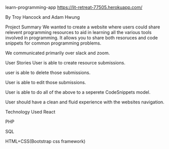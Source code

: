 learn-programming-app
https://lit-retreat-77505.herokuapp.com/

By Troy Hancock and Adam Hwung

Project Summary
We wanted to create a website where users could share relevent programming resources to aid in learning all the various tools involved in programming. It allows you to share both resoruces and code snippets for common programming problems.

We communicated primarily over slack and zoom.

User Stories
User is able to create resource submissions.

user is able to delete those submissions.

User is able to edit those submissions.

User is able to do all of the above to a seperete CodeSnippets model.

User should have a clean and fluid experience with the websites navigation.

Technology Used
React

PHP

SQL

HTML+CSS(Bootstrap css framework)
